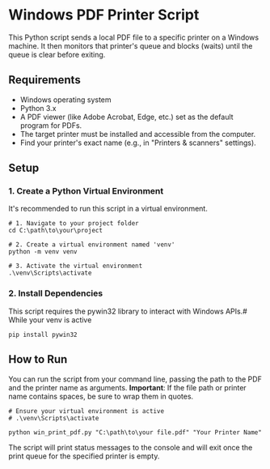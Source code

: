 # Windows PDF Printer Script
This Python script sends a local PDF file to a specific printer on a Windows machine. It then monitors that printer's queue and blocks (waits) until the queue is clear before exiting.

## Requirements
- Windows operating system
- Python 3.x
- A PDF viewer (like Adobe Acrobat, Edge, etc.) set as the default program for PDFs.
- The target printer must be installed and accessible from the computer.
- Find your printer's exact name (e.g., in "Printers & scanners" settings).

## Setup
### 1. Create a Python Virtual Environment

It's recommended to run this script in a virtual environment.
```shell
# 1. Navigate to your project folder
cd C:\path\to\your\project

# 2. Create a virtual environment named 'venv'
python -m venv venv

# 3. Activate the virtual environment
.\venv\Scripts\activate
```

### 2. Install Dependencies
This script requires the pywin32 library to interact with Windows APIs.# While your venv is active
```shell
pip install pywin32
```

## How to Run
You can run the script from your command line, passing the path to the PDF and the printer name as arguments.
**Important**: If the file path or printer name contains spaces, be sure to wrap them in quotes.
```shell
# Ensure your virtual environment is active
# .\venv\Scripts\activate

python win_print_pdf.py "C:\path\to\your file.pdf" "Your Printer Name"
```
The script will print status messages to the console and will exit once the print queue for the specified printer is empty.